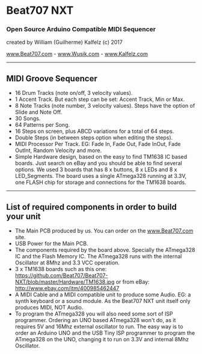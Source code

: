 # Beat707 NXT
### Open Source Arduino Compatible MIDI Sequencer

created by William (Guilherme) Kalfelz (c) 2017

www.Beat707.com - www.Wusik.com - www.Kalfelz.com

--------------------------------------------------------------------------------

MIDI Groove Sequencer
---------------------

- 16 Drum Tracks (note on/off, 3 velocity values).
- 1 Accent Track. But each step can be set: Accent Track, Min or Max.
- 8 Note Tracks (note number, 3 velocity values). Steps have the option of Slide and Note Off.
- 30 Songs.
- 64 Patterns per Song.
- 16 Steps on screen, plus ABCD variations for a total of 64 steps.
- Double Steps (in between steps option when editing the steps).
- MIDI Processor Per Track. EG: Fade In, Fade Out, Fade InOut, Fade OutInt, Random Velocity and more.
- Simple Hardware design, based on the easy to find TM1638 IC based boards. Just search on eBay and you should be able to find several options. We used 3 boards that has 8 x buttons, 8 x LEDs and 8 x LED_Segments. The board uses a single ATmega328 running at 3.3V, one FLASH chip for storage and connections for the TM1638 boards.

--------------------------------------------------------------------------------

List of required components in order to build your unit
-------------------------------------------------------

- The Main PCB produced by us. You can order on the www.Beat707.com site.
- USB Power for the Main PCB.
- The components required by the board above. Specially the ATmega328 IC and the Flash Memory IC. The ATmega328 runs with the internal Oscillator at 8Mhz and 3.3 VCC operation.
- 3 x TM1638 boards such as this one: https://github.com/Beat707/Beat707-NXT/blob/master/Hardware/TM1638.jpg or from eBay: http://www.ebay.com/itm/400985462447
- A MIDI Cable and a MIDI compatible unit to produce some Audio. EG: a synth keyboard or a sound module. As the Beat707 NXT unit itself only produces MIDI, NOT Audio.
- To program the ATmega328 you will also need some sort of ISP programmer. Ordering an UNO based ATmega328 won't do, as it requires 5V and 16Mhz external oscillator to run. The easy way is to order an Arduino UNO and the USB Tiny ISP programmer to program the ATmega328 on the UNO, changing it to run on 3.3V and internal 8Mhz Oscillator.